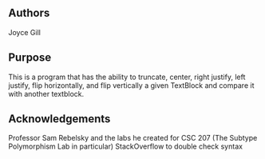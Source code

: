 ## Authors
Joyce Gill

## Purpose
This is a program that has the ability to truncate, center, right justify, left justify, flip horizontally, and flip vertically a given TextBlock and compare it with another textblock. 

## Acknowledgements
Professor Sam Rebelsky and the labs he created for CSC 207 (The Subtype Polymorphism Lab in particular)
StackOverflow to double check syntax
